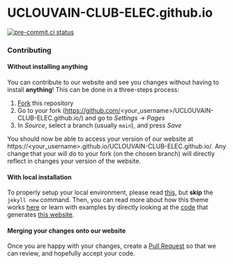 # UCLOUVAIN-CLUB-ELEC.github.io

[![pre-commit.ci status](https://results.pre-commit.ci/badge/github/UCLOUVAIN-CLUB-ELEC/UCLOUVAIN-CLUB-ELEC.github.io/main.svg)](https://results.pre-commit.ci/latest/github/UCLOUVAIN-CLUB-ELEC/UCLOUVAIN-CLUB-ELEC.github.io/main)

### Contributing

#### Without installing anything

You can contribute to our website and see you changes without having to install **anything**!
This can be done in a three-steps process:
  1. [Fork](https://github.com/UCLOUVAIN-CLUB-ELEC/UCLOUVAIN-CLUB-ELEC.github.io/fork) this repository
  2. Go to your fork (https://github.com/<your_username>/UCLOUVAIN-CLUB-ELEC.github.io/) and go to *Settings* -> *Pages*
  3. In *Source*, select a branch (usually `main`), and press *Save*

You should now be able to access your version of our website at https://<your_username>.github.io/UCLOUVAIN-CLUB-ELEC.github.io/. Any change that your will do to your fork (on the chosen branch) will directly reflect in changes your version of the website.

#### With local installation

To properly setup your local environment, please read [this](https://docs.github.com/en/pages/setting-up-a-github-pages-site-with-jekyll/creating-a-github-pages-site-with-jekyll), but **skip** the `jekyll new` command. Then, you can read more about how this theme works [here](https://github.com/chrisrhymes/bulma-clean-theme/blob/master/README.md#usage) or learn with examples by directly looking at the [code](https://github.com/chrisrhymes/bulma-clean-theme) that generates [this website](http://www.csrhymes.com/bulma-clean-theme/).


#### Merging your changes onto our website

Once you are happy with your changes, create a [Pull Request](https://github.com/UCLOUVAIN-CLUB-ELEC/UCLOUVAIN-CLUB-ELEC.github.io/pulls) so that we can review, and hopefully accept your code.
